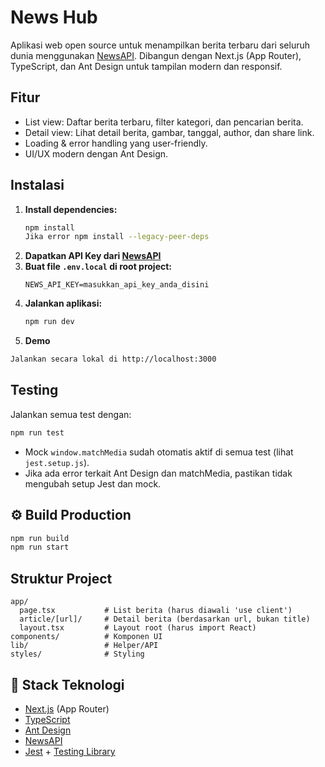 # News Hub

Aplikasi web open source untuk menampilkan berita terbaru dari seluruh dunia menggunakan [NewsAPI](https://newsapi.org/). Dibangun dengan Next.js (App Router), TypeScript, dan Ant Design untuk tampilan modern dan responsif.

## Fitur
- List view: Daftar berita terbaru, filter kategori, dan pencarian berita.
- Detail view: Lihat detail berita, gambar, tanggal, author, dan share link.
- Loading & error handling yang user-friendly.
- UI/UX modern dengan Ant Design.

## Instalasi
1. **Install dependencies:**
   ```bash
   npm install
   Jika error npm install --legacy-peer-deps
   ```
2. **Dapatkan API Key dari [NewsAPI](https://newsapi.org/)**
3. **Buat file `.env.local` di root project:**
   ```env.local
   NEWS_API_KEY=masukkan_api_key_anda_disini
   ```
4. **Jalankan aplikasi:**
   ```bash
   npm run dev
   ```
5. **Demo**
```bash
Jalankan secara lokal di http://localhost:3000
```

## Testing
Jalankan semua test dengan:
```bash
npm run test
```
- Mock `window.matchMedia` sudah otomatis aktif di semua test (lihat `jest.setup.js`).
- Jika ada error terkait Ant Design dan matchMedia, pastikan tidak mengubah setup Jest dan mock.

## ⚙️ Build Production
```bash
npm run build
npm run start
```

## Struktur Project
```
app/
  page.tsx           # List berita (harus diawali 'use client')
  article/[url]/     # Detail berita (berdasarkan url, bukan title)
  layout.tsx         # Layout root (harus import React)
components/          # Komponen UI
lib/                 # Helper/API
styles/              # Styling
```

## 🧩 Stack Teknologi
- [Next.js](https://nextjs.org/) (App Router)
- [TypeScript](https://www.typescriptlang.org/)
- [Ant Design](https://ant.design/)
- [NewsAPI](https://newsapi.org/)
- [Jest](https://jestjs.io/) + [Testing Library](https://testing-library.com/)
